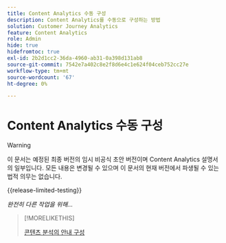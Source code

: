 ```yaml
---
title: Content Analytics 수동 구성
description: Content Analytics를 수동으로 구성하는 방법
solution: Customer Journey Analytics
feature: Content Analytics
role: Admin
hide: true
hidefromtoc: true
exl-id: 2b2d1cc2-36da-4960-ab31-0a398d131ab8
source-git-commit: 7542e7a402c8e2f8d6e4c1e624f04ceb752cc27e
workflow-type: tm+mt
source-wordcount: '67'
ht-degree: 0%

---
```


# Content Analytics 수동 구성

>[!WARNING]
>
>이 문서는 예정된 최종 버전의 임시 비공식 초안 버전이며 Content Analytics 설명서의 일부입니다. 모든 내용은 변경될 수 있으며 이 문서의 현재 버전에서 파생될 수 있는 법적 의무는 없습니다.
>

{{release-limited-testing}}

*완전히 다른 작업을 위해...*

>[!MORELIKETHIS]
>
>[콘텐츠 분석의 안내 구성](guided.md)
>